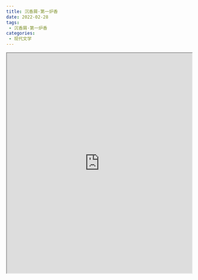 ```yaml
---
title: 沉香屑·第一炉香
date: 2022-02-28
tags:
 - 沉香屑·第一炉香
categories:
 - 现代文学
---
```




<iframe src="http://localhost:8080/pdf/web/viewer.html?file=https://vkceyugu.cdn.bspapp.com/VKCEYUGU-e9075d72-0451-48df-afe1-d46932ae4554/d1432475-4f97-4c79-ba77-f7f149fe4bec.pdf" width="100%" height="600px"></iframe>